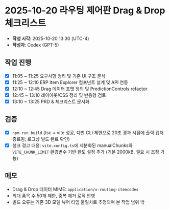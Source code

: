 # 2025-10-20 라우팅 제어판 Drag & Drop 체크리스트

- **작성 시각**: 2025-10-20 13:30 (UTC-4)
- **작성자**: Codex (GPT-5)

## 작업 진행
- [x] 11:05 ~ 11:25 요구사항 정리 및 기존 UI 구조 분석
- [x] 11:25 ~ 12:10 ERP Item Explorer 컴포넌트 설계 및 API 연동
- [x] 12:10 ~ 12:45 Drag 데이터 포맷 정의 및 PredictionControls refactor
- [x] 12:45 ~ 13:10 레이아웃/CSS 정리 및 반응형 검토
- [x] 13:10 ~ 13:25 PRD & 체크리스트 문서화

## 검증
- [x] `npm run build` (tsc + vite 성공, 다만 CLI 제한으로 20초 경과 시점에 출력 캡처 종료됨; 로그상 빌드 완료 확인)
- [x] 청크 경고 대응: `vite.config.ts`에 세분화된 manualChunks와 `VITE_CHUNK_LIMIT` 환경변수 기반 한도 설정 추가 (기본 2000kB, 필요 시 조정 가능)

## 메모
- Drag & Drop 데이터 MIME: `application/x-routing-itemcodes`
- 최대 품목 수 50개 제한, 중복 제거 로직 반영
- 빌드 오류는 기존 3D 모델 뷰어 타입 불일치로 추정되며 본 작업 범위 밖
